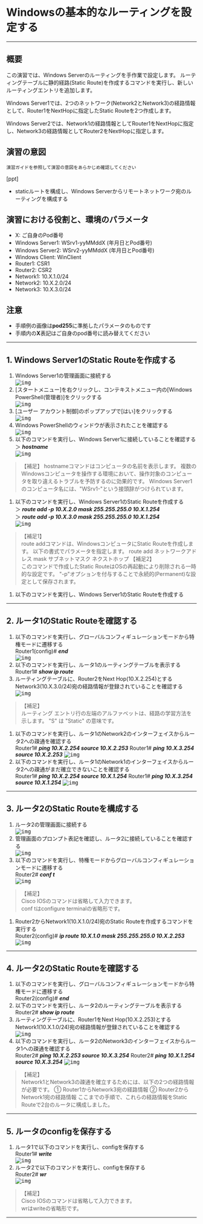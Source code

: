 

# Windowsの基本的なルーティングを設定する
---

## 概要
この演習では、Windows Serverのルーティングを手作業で設定します。
ルーティングテーブルに静的経路(Static Route)を作成するコマンドを実行し、新しいルーティングエントリを追加します。

Windows Server1では、2つのネットワーク(Network2とNetwork3)の経路情報として、Router1をNextHopに指定したStatic Routeを2つ作成します。

Windows Server2では、Network1の経路情報としてRouter1をNextHopに指定し、Network3の経路情報としてRouter2をNextHopに指定します。


## 演習の意図
    演習ガイドを参照して演習の意図をあらかじめ確認してください
[ppt]
- staticルートを構成し、Windows Serverからリモートネットワーク宛のルーティングを構成する


## 演習における役割と、環境のパラメータ
- X: ご自身のPod番号
- Windows Server1: WSrv1-yyMMddX (年月日とPod番号)
- Windows Server2: WSrv2-yyMMddX (年月日とPod番号)
- Windows Client: WinClient
- Router1: CSR1
- Router2: CSR2
- Network1: 10.X.1.0/24
- Network2: 10.X.2.0/24
- Network3: 10.X.3.0/24


## 注意
- 手順例の画像は<B>pod255</B>に準拠したパラメータのものです
- 手順内の<B>X</B>表記はご自身のpod番号に読み替えてください

---

## 1. Windows Server1のStatic Routeを作成する

1. Windows Server1の管理画面に接続する  
<kbd>![img](image/03/11.png)</kbd>
1. [スタートメニュー]を右クリックし、コンテキストメニュー内の[Windows PowerShell(管理者)]をクリックする  
<kbd>![img](image/03/12.png)</kbd>
1. [ユーザー アカウント制御]のポップアップで[はい]をクリックする  
<kbd>![img](image/03/13.png)</kbd>
1. Windows PowerShellのウィンドウが表示されたことを確認する  
<kbd>![img](image/03/14.png)</kbd>
1. 以下のコマンドを実行し、Windows Server1に接続していることを確認する  
    ＞ ***hostname***  
<kbd>![img](image/03/15.png)</kbd>
> 【補足】
> hostnameコマンドはコンピュータの名前を表示します。
> 複数のWindowsコンピュータを操作する環境において、操作対象のコンピュータを取り違えるトラブルを予防するのに効果的です。
> Windows Server1のコンピュータ名には、"WSrv1-"という接頭辞がつけられています。
1. 以下のコマンドを実行し、Windows Server1のStatic Routeを作成する  
    ＞ ***route add -p 10.X.2.0 mask 255.255.255.0 10.X.1.254***  
    ＞ ***route add -p 10.X.3.0 mask 255.255.255.0 10.X.1.254***  
<kbd>![img](image/03/16.png)</kbd>
> 【補足1】  
> route addコマンドは、WindowsコンピュータにStatic Routeを作成します。
> 以下の書式でパラメータを指定します。
> route add ネットワークアドレス mask サブネットマスク ネクストホップ
> 【補足2】  
> このコマンドで作成したStatic RouteはOSの再起動により削除される一時的な設定です。
> "-p"オプションを付与することで永続的(Permanent)な設定として保存されます。
1. 以下のコマンドを実行し、Windows Server1のStatic Routeを作成する  


---

## 2. ルータ1のStatic Routeを確認する
1. 以下のコマンドを実行し、グローバルコンフィギュレーションモードから特権モードに遷移する  
    Router1(config)# ***end***  
<kbd>![img](image/02/21.png)</kbd>
1. 以下のコマンドを実行し、ルータ1のルーティングテーブルを表示する  
    Router1# ***show ip route***  
1. ルーティングテーブルに、Router2をNext Hop(10.X.2.254)とするNetwork3(10.X.3.0/24)宛の経路情報が登録されていることを確認する  
<kbd>![img](image/02/22.png)</kbd>
> 【補足】  
> ルーティング エントリ行の左端のアルファベットは、経路の学習方法を示します。
> "S" は "Static" の意味です。
1. 以下のコマンドを実行し、ルータ1のNetwork2のインターフェイスからルータ2への疎通を確認する  
    Router1# ***ping 10.X.2.254 source 10.X.2.253***
    Router1# ***ping 10.X.3.254 source 10.X.2.253***
<kbd>![img](image/02/23.png)</kbd>
1. 以下のコマンドを実行し、ルータ1のNetwork1のインターフェイスからルータ2への疎通がまだ確立できないことを確認する  
    Router1# ***ping 10.X.2.254 source 10.X.1.254***
    Router1# ***ping 10.X.3.254 source 10.X.1.254***
<kbd>![img](image/02/24.png)</kbd>

---

## 3. ルータ2のStatic Routeを構成する

1. ルータ2の管理画面に接続する  
<kbd>![img](image/02/31.png)</kbd>
1. 管理画面のプロンプト表記を確認し、ルータ2に接続していることを確認する  
<kbd>![img](image/02/32.png)</kbd>
1. 以下のコマンドを実行し、特権モードからグローバルコンフィギュレーションモードに遷移する  
    Router2# ***conf t***  
<kbd>![img](image/02/33.png)</kbd>
> 【補足】  
> Cisco IOSのコマンドは省略して入力できます。  
> conf tはconfigure terminalの省略形です。  
1. Router2からNetwork1(10.X.1.0/24)宛のStatic Routeを作成するコマンドを実行する  
    Router2(config)# ***ip route 10.X.1.0 mask 255.255.255.0 10.X.2.253***
<kbd>![img](image/02/34.png)</kbd>

---

## 4. ルータ2のStatic Routeを確認する
1. 以下のコマンドを実行し、グローバルコンフィギュレーションモードから特権モードに遷移する  
    Router2(config)# ***end***  
1. 以下のコマンドを実行し、ルータ2のルーティングテーブルを表示する  
    Router2# ***show ip route***  
1. ルーティングテーブルに、Router1をNext Hop(10.X.2.253)とするNetwork1(10.X.1.0/24)宛の経路情報が登録されていることを確認する  
<kbd>![img](image/02/41.png)</kbd>
1. 以下のコマンドを実行し、ルータ2のNetwork3のインターフェイスからルータ1への疎通を確認する  
    Router2# ***ping 10.X.2.253 source 10.X.3.254***
    Router2# ***ping 10.X.1.254 source 10.X.3.254***
<kbd>![img](image/02/42.png)</kbd>
> 【補足】  
> Network1とNetwork3の疎通を確立するためには、以下の2つの経路情報が必要です。
> ① Router1からNetwork3宛の経路情報
> ② Router2からNetwork1宛の経路情報
> ここまでの手順で、これらの経路情報をStatic Routeで2台のルータに構成しました。


---

## 5. ルータのconfigを保存する
1. ルータ1で以下のコマンドを実行し、configを保存する  
    Router1# ***write***  
<kbd>![img](image/02/51.png)</kbd>
1. ルータ2で以下のコマンドを実行し、configを保存する  
    Router2# ***wr***  
<kbd>![img](image/02/52.png)</kbd>
> 【補足】  
> Cisco IOSのコマンドは省略して入力できます。  
> wrはwriteの省略形です。 


---
